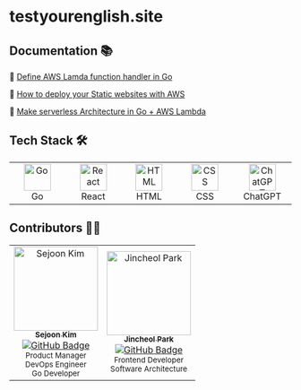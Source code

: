 # testyourenglish.site

## Documentation 📚
🔗 [Define AWS Lamda function handler in Go](https://docs.aws.amazon.com/lambda/latest/dg/golang-handler.html)

🔗 [How to deploy your Static websites with AWS](https://github.com/sejoonkimmm/deploy_static_website_AWS)

🔗 [Make serverless Architecture in Go + AWS Lambda](https://github.com/sejoonkimmm/testyourenglish.site/wiki/Make-serverless-architecture-with-AWS-Lambda)

## Tech Stack 🛠
<table>
  <tr>
    <td align="center" width="96">
      <a href="https://golang.org/">
        <img src="https://go.dev/blog/go-brand/Go-Logo/PNG/Go-Logo_Blue.png" width="48" height="48" alt="Go" />
      </a>
      <br>Go
    </td>
    <td align="center" width="96">
      <a href="https://reactjs.org/">
        <img src="https://cdn.jsdelivr.net/gh/devicons/devicon/icons/react/react-original.svg" width="48" height="48" alt="React" />
      </a>
      <br>React
    </td>
    <td align="center" width="96">
      <a href="https://developer.mozilla.org/en-US/docs/Web/HTML">
        <img src="https://cdn.jsdelivr.net/gh/devicons/devicon/icons/html5/html5-original.svg" width="48" height="48" alt="HTML" />
      </a>
      <br>HTML
    </td>
    <td align="center" width="96">
      <a href="https://developer.mozilla.org/en-US/docs/Web/CSS">
        <img src="https://cdn.jsdelivr.net/gh/devicons/devicon/icons/css3/css3-original.svg" width="48" height="48" alt="CSS" />
      </a>
      <br>CSS
    </td>
    <td align="center" width="96">
      <a href="https://openai.com/blog/chatgpt">
        <img src="https://upload.wikimedia.org/wikipedia/commons/0/04/ChatGPT_logo.svg" width="48" height="48" alt="ChatGPT" />
      </a>
      <br>ChatGPT
    </td>
  </tr>
</table>

## Contributors 👏🏻

<table>
  <tr>
    <td align="center">
      <a href="https://github.com/sejoonkimmm">
        <img src="https://github.com/sejoonkimmm.png" width="150px;" alt="Sejoon Kim"/>
        <br />
        <sub><b>Sejoon Kim</b></sub>
      </a>
      <br />
      <a href="https://github.com/sejoonkimmm"><img src="https://img.shields.io/badge/GitHub-sejoonkimmm-blue?logo=github" alt="GitHub Badge" /></a>
      <br />
      <sub>Product Manager</sub>
      <br />
      <sub>DevOps Engineer</sub>
      <br />
      <sub>Go Developer</sub>
    </td>
    <td align="center">
      <a href="[https://github.com/clearsu](https://github.com/clearsu)">
        <img src="https://github.com/clearsu.png" width="150px;" alt="Jincheol Park"/>
        <br />
        <sub><b>Jincheol Park</b></sub>
      </a>
      <br />
      <a href="[https://github.com/clearsu](https://github.com/clearsu)"><img src="https://img.shields.io/badge/GitHub-clearsu-blue?logo=github" alt="GitHub Badge" /></a>
      <br />
      <sub>Frontend Developer</sub>
      <br />
      <sub>Software Architecture</sub>
      <br />
    </td>
  </tr>
</table>
